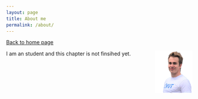 ```yaml
---
layout: page
title: About me
permalink: /about/
---
```


[Back to home page](https://pavelkriz.github.io/)

<img style="float: right;" width="20%" src="/images/Pavel_Kriz.png">

I am an student and this chapter is not finsihed yet.
